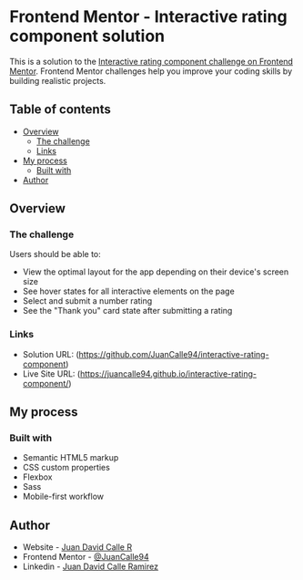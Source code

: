 # Frontend Mentor - Interactive rating component solution

This is a solution to the [Interactive rating component challenge on Frontend Mentor](https://www.frontendmentor.io/challenges/interactive-rating-component-koxpeBUmI). Frontend Mentor challenges help you improve your coding skills by building realistic projects. 

## Table of contents

- [Overview](#overview)
  - [The challenge](#the-challenge)
  - [Links](#links)
- [My process](#my-process)
  - [Built with](#built-with)
- [Author](#author)

## Overview

### The challenge

Users should be able to:

- View the optimal layout for the app depending on their device's screen size
- See hover states for all interactive elements on the page
- Select and submit a number rating
- See the "Thank you" card state after submitting a rating

### Links

- Solution URL: (https://github.com/JuanCalle94/interactive-rating-component)
- Live Site URL: (https://juancalle94.github.io/interactive-rating-component/)

## My process

### Built with

- Semantic HTML5 markup
- CSS custom properties
- Flexbox
- Sass
- Mobile-first workflow

## Author

- Website - [Juan David Calle R](https://github.com/JuanCalle94)
- Frontend Mentor - [@JuanCalle94](https://www.frontendmentor.io/profile/JuanCalle94)
- Linkedin - [Juan David Calle Ramirez](https://www.linkedin.com/in/juan-david-calle-ramirez/)
